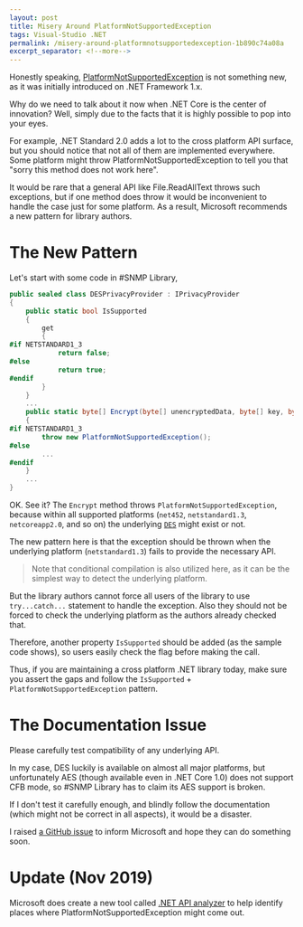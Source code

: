 ```yaml
---
layout: post
title: Misery Around PlatformNotSupportedException
tags: Visual-Studio .NET
permalink: /misery-around-platformnotsupportedexception-1b890c74a08a
excerpt_separator: <!--more-->
---
```


Honestly speaking, [PlatformNotSupportedException](https://msdn.microsoft.com/library/windows/desktop/system.platformnotsupportedexception%28v=vs.71%29.aspx) is not something new, as it was initially introduced on .NET Framework 1.x.

Why do we need to talk about it now when .NET Core is the center of innovation? Well, simply due to the facts that it is highly possible to pop into your eyes.

For example, .NET Standard 2.0 adds a lot to the cross platform API surface, but you should notice that not all of them are implemented everywhere. Some platform might throw PlatformNotSupportedException to tell you that "sorry this method does not work here".

It would be rare that a general API like File.ReadAllText throws such exceptions, but if one method does throw it would be inconvenient to handle the case just for some platform. As a result, Microsoft recommends a new pattern for library authors.
<!--more-->

# The New Pattern
Let's start with some code in #SNMP Library,

``` csharp
public sealed class DESPrivacyProvider : IPrivacyProvider
{
    public static bool IsSupported
    {
        get
        {
#if NETSTANDARD1_3
            return false;
#else
            return true;
#endif
        }
    }
    ...
    public static byte[] Encrypt(byte[] unencryptedData, byte[] key, byte[] privacyParameters)
    {
#if NETSTANDARD1_3
        throw new PlatformNotSupportedException();
#else
        ...
#endif
    }
    ...
}
```

OK. See it? The `Encrypt` method throws `PlatformNotSupportedException`, because within all supported platforms (`net452`, `netstandard1.3`, `netcoreapp2.0`, and so on) the underlying [`DES`](https://docs.microsoft.com/dotnet/api/system.security.cryptography.des) might exist or not.

The new pattern here is that the exception should be thrown when the underlying platform (`netstandard1.3`) fails to provide the necessary API.

> Note that conditional compilation is also utilized here, as it can be the simplest way to detect the underlying platform.

But the library authors cannot force all users of the library to use `try...catch...` statement to handle the exception. Also they should not be forced to check the underlying platform as the authors already checked that.

Therefore, another property `IsSupported` should be added (as the sample code shows), so users easily check the flag before making the call.

Thus, if you are maintaining a cross platform .NET library today, make sure you assert the gaps and follow the `IsSupported` + `PlatformNotSupportedException` pattern.

# The Documentation Issue
Please carefully test compatibility of any underlying API.

In my case, DES luckily is available on almost all major platforms, but unfortunately AES (though available even in .NET Core 1.0) does not support CFB mode, so #SNMP Library has to claim its AES support is broken.

If I don't test it carefully enough, and blindly follow the documentation (which might not be correct in all aspects), it would be a disaster.

I raised [a GitHub issue](https://github.com/dotnet/docs/issues/4014) to inform Microsoft and hope they can do something soon.

# Update (Nov 2019)
Microsoft does create a new tool called [.NET API analyzer](https://docs.microsoft.com/dotnet/standard/analyzers/api-analyzer) to help identify places where PlatformNotSupportedException might come out.
